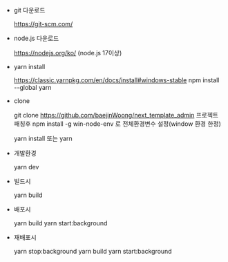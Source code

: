 - git 다운로드
  
    https://git-scm.com/

- node.js 다운로드
  
    https://nodejs.org/ko/
    (node.js 17이상)

- yarn install
  
    https://classic.yarnpkg.com/en/docs/install#windows-stable
    npm install --global yarn

- clone
  
    git clone https://github.com/baejinWoong/next_template_admin
    프로젝트 패칭후 npm install -g win-node-env 로 전체환경변수 설정(window 환경 한정)

    yarn install 또는 yarn

- 개발환경
  
    yarn dev

- 빌드시
  
    yarn build
  
- 배포시
  
    yarn build
    yarn start:background

- 재배포시
  
    yarn stop:background
    yarn build
    yarn start:background
